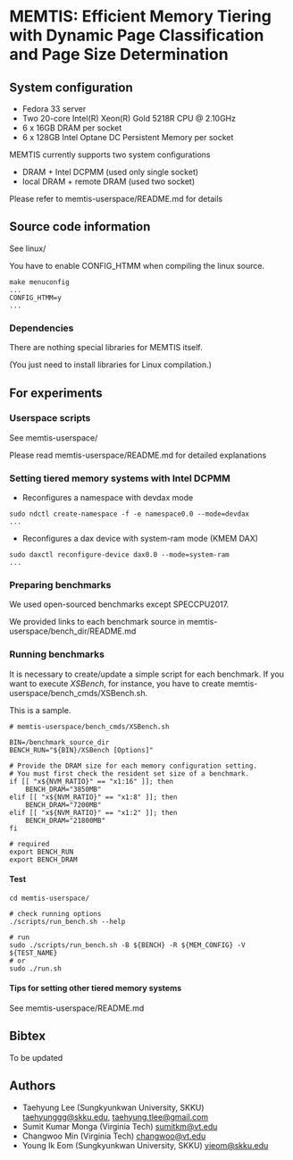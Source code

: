 # MEMTIS: Efficient Memory Tiering with Dynamic Page Classification and Page Size Determination

## System configuration
* Fedora 33 server
* Two 20-core Intel(R) Xeon(R) Gold 5218R CPU @ 2.10GHz
* 6 x 16GB DRAM per socket
* 6 x 128GB Intel Optane DC Persistent Memory per socket

MEMTIS currently supports two system configurations
* DRAM + Intel DCPMM (used only single socket)
* local DRAM + remote DRAM (used two socket)

Please refer to memtis-userspace/README.md for details

## Source code information
See linux/

You have to enable CONFIG\_HTMM when compiling the linux source.
```
make menuconfig
...
CONFIG_HTMM=y
...
```

### Dependencies
There are nothing special libraries for MEMTIS itself.

(You just need to install libraries for Linux compilation.)

## For experiments
### Userspace scripts
See memtis-userspace/

Please read memtis-userspace/README.md for detailed explanations

### Setting tiered memory systems with Intel DCPMM
* Reconfigures a namespace with devdax mode
```
sudo ndctl create-namespace -f -e namespace0.0 --mode=devdax
...
```
* Reconfigures a dax device with system-ram mode (KMEM DAX)
```
sudo daxctl reconfigure-device dax0.0 --mode=system-ram
...
```

### Preparing benchmarks
We used open-sourced benchmarks except SPECCPU2017.

We provided links to each benchmark source in memtis-userspace/bench\_dir/README.md

### Running benchmarks
It is necessary to create/update a simple script for each benchmark.
If you want to execute *XSBench*, for instance, you have to create memtis-userspace/bench\_cmds/XSBench.sh.

This is a sample.
```
# memtis-userspace/bench_cmds/XSBench.sh

BIN=/benchmark_source_dir
BENCH_RUN="${BIN}/XSBench [Options]"

# Provide the DRAM size for each memory configuration setting.
# You must first check the resident set size of a benchmark.
if [[ "x${NVM_RATIO}" == "x1:16" ]]; then
    BENCH_DRAM="3850MB"
elif [[ "x${NVM_RATIO}" == "x1:8" ]]; then
    BENCH_DRAM="7200MB"
elif [[ "x${NVM_RATIO}" == "x1:2" ]]; then
    BENCH_DRAM="21800MB"
fi

# required
export BENCH_RUN
export BENCH_DRAM

```

#### Test
```
cd memtis-userspace/

# check running options
./scripts/run_bench.sh --help

# run
sudo ./scripts/run_bench.sh -B ${BENCH} -R ${MEM_CONFIG} -V ${TEST_NAME}
# or
sudo ./run.sh
```

#### Tips for setting other tiered memory systems
See memtis-userspace/README.md

## Bibtex
To be updated 

## Authors
- Taehyung Lee (Sungkyunkwan University, SKKU) <taehyunggg@skku.edu>, <taehyung.tlee@gmail.com>
- Sumit Kumar Monga (Virginia Tech) <sumitkm@vt.edu>
- Changwoo Min (Virginia Tech) <changwoo@vt.edu>
- Young Ik Eom (Sungkyunkwan University, SKKU) <yieom@skku.edu>

